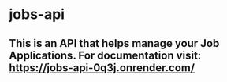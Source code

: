 # jobs-api
## This is an API that helps manage your Job Applications. For documentation visit: https://jobs-api-0q3j.onrender.com/
